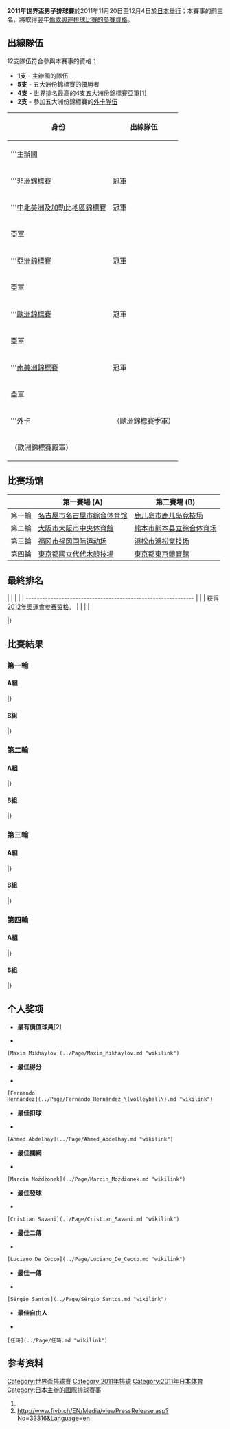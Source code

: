 **2011年世界盃男子排球賽**於2011年11月20日至12月4日於[日本舉行](../Page/日本.md "wikilink")；本賽事的前三名，將取得翌年[倫敦奧運排球比賽的參賽資格](../Page/2012年夏季奧林匹克運動會排球比賽.md "wikilink")。

## 出線隊伍

12支隊伍符合參與本賽事的資格：

  - **1支** - 主辦國的隊伍
  - **5支** - 五大洲份錦標賽的優勝者
  - **4支** - 世界排名最高的4支五大洲份錦標賽亞軍\[1\]
  - **2支** - 參加五大洲份錦標賽的[外卡隊伍](../Page/外卡.md "wikilink")

<table>
<thead>
<tr class="header">
<th><p>身份</p></th>
<th><p>出線隊伍</p></th>
</tr>
</thead>
<tbody>
<tr class="odd">
<td><p>'''主辦國</p></td>
<td></td>
</tr>
<tr class="even">
<td><p>'''<a href="../Page/2011年非洲男子排球錦標賽.md" title="wikilink">非洲錦標賽</a></p></td>
<td><p>冠軍</p></td>
</tr>
<tr class="odd">
<td><p>'''<a href="../Page/2011年中北美洲及加勒比地區男子排球錦標賽.md" title="wikilink">中北美洲及加勒比地區錦標賽</a></p></td>
<td><p>冠軍</p></td>
</tr>
<tr class="even">
<td><p>亞軍</p></td>
<td></td>
</tr>
<tr class="odd">
<td><p>'''<a href="../Page/2011年亞洲男子排球錦標賽.md" title="wikilink">亞洲錦標賽</a></p></td>
<td><p>冠軍</p></td>
</tr>
<tr class="even">
<td><p>亞軍</p></td>
<td></td>
</tr>
<tr class="odd">
<td><p>'''<a href="../Page/2011年歐洲男子排球錦標賽.md" title="wikilink">歐洲錦標賽</a></p></td>
<td><p>冠軍</p></td>
</tr>
<tr class="even">
<td><p>亞軍</p></td>
<td></td>
</tr>
<tr class="odd">
<td><p>'''<a href="../Page/2011年南美洲男子排球錦標賽.md" title="wikilink">南美洲錦標賽</a></p></td>
<td><p>冠軍</p></td>
</tr>
<tr class="even">
<td><p>亞軍</p></td>
<td></td>
</tr>
<tr class="odd">
<td><p>'''外卡</p></td>
<td><p>（歐洲錦標賽季軍）</p></td>
</tr>
<tr class="even">
<td><p>（歐洲錦標賽殿軍）</p></td>
<td></td>
</tr>
</tbody>
</table>

## 比赛场馆

|     | 第一賽場 (A)                                                                   | 第二賽場 (B)                                                             |
| --- | -------------------------------------------------------------------------- | -------------------------------------------------------------------- |
| 第一輪 | [名古屋市名古屋市综合体育馆](../Page/名古屋市.md "wikilink")                                | [鹿儿岛市鹿儿岛竞技场](../Page/鹿儿岛市.md "wikilink")                             |
| 第二輪 | [大阪市大阪市中央体育館](../Page/大阪市.md "wikilink")                                   | [熊本市熊本县立综合体育场](../Page/熊本市.md "wikilink")                            |
| 第三輪 | [福冈市福冈国际运动场](../Page/福冈市.md "wikilink")                                    | [浜松市浜松竞技场](../Page/浜松市.md "wikilink")                                |
| 第四輪 | [東京都](../Page/東京都.md "wikilink")[國立代代木競技場](../Page/國立代代木競技場.md "wikilink") | [東京都](../Page/東京都.md "wikilink")[東京體育館](../Page/東京體育館.md "wikilink") |

## 最終排名

|  |                                                               |
|  | ------------------------------------------------------------- |
|  | 获得[2012年奧運會参赛资格](../Page/2012年夏季奧林匹克運動會男子排球比賽.md "wikilink")。 |
|  |                                                               |

|}

## 比賽結果

### 第一輪

#### A組

|}

#### B組

|}

### 第二輪

#### A組

|}

#### B組

|}

### 第三輪

#### A組

|}

#### B組

|}

### 第四輪

#### A組

|}

#### B組

|}

## 个人奖项

  - **最有價值球員**\[2\]

<!-- end list -->

  -

    [Maxim Mikhaylov](../Page/Maxim_Mikhaylov.md "wikilink")

<!-- end list -->

  - **最佳得分**

<!-- end list -->

  -

    [Fernando
    Hernández](../Page/Fernando_Hernández_\(volleyball\).md "wikilink")

<!-- end list -->

  - **最佳扣球**

<!-- end list -->

  -

    [Ahmed Abdelhay](../Page/Ahmed_Abdelhay.md "wikilink")

<!-- end list -->

  - **最佳攔網**

<!-- end list -->

  -

    [Marcin Możdżonek](../Page/Marcin_Możdżonek.md "wikilink")

<!-- end list -->

  - **最佳發球**

<!-- end list -->

  -

    [Cristian Savani](../Page/Cristian_Savani.md "wikilink")

<!-- end list -->

  - **最佳二傳**

<!-- end list -->

  -

    [Luciano De Cecco](../Page/Luciano_De_Cecco.md "wikilink")

<!-- end list -->

  - **最佳一傳**

<!-- end list -->

  -

    [Sérgio Santos](../Page/Sérgio_Santos.md "wikilink")

<!-- end list -->

  - **最佳自由人**

<!-- end list -->

  -

    [任琦](../Page/任琦.md "wikilink")

## 参考资料

[Category:世界盃排球賽](https://zh.wikipedia.org/wiki/Category:世界盃排球賽 "wikilink")
[Category:2011年排球](https://zh.wikipedia.org/wiki/Category:2011年排球 "wikilink")
[Category:2011年日本体育](https://zh.wikipedia.org/wiki/Category:2011年日本体育 "wikilink")
[Category:日本主辦的國際排球賽事](https://zh.wikipedia.org/wiki/Category:日本主辦的國際排球賽事 "wikilink")

1.
2.  <http://www.fivb.ch/EN/Media/viewPressRelease.asp?No=33316&Language=en>